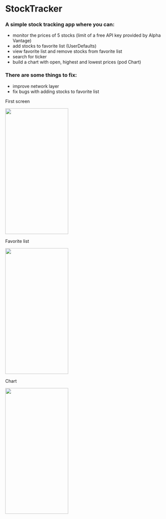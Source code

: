 # StockTracker

### A simple stock tracking app where you can:
- monitor the prices of 5 stocks (limit of a free API key provided by Alpha Vantage)
- add stocks to favorite list (UserDefaults)
- view favorite list and remove stocks from favorite list
- search for ticker 
- build a chart with open, highest and lowest prices (pod Chart)

### There are some things to fix:
- improve network layer 
- fix bugs with adding stocks to favorite list 

First screen 

<img src="https://user-images.githubusercontent.com/78254571/131216621-f42354d2-6e9e-496d-8dfd-0878e407f038.png" width="200" height="400">


Favorite list  

<img src="https://user-images.githubusercontent.com/78254571/131216615-49d82022-bd5e-4ea7-93cd-0c412b45e943.png" width="200" height="400">



Chart

<img src="https://user-images.githubusercontent.com/78254571/131216627-5799dabe-7eab-448a-8b16-c673f45ab089.png" width="200" height="400">




